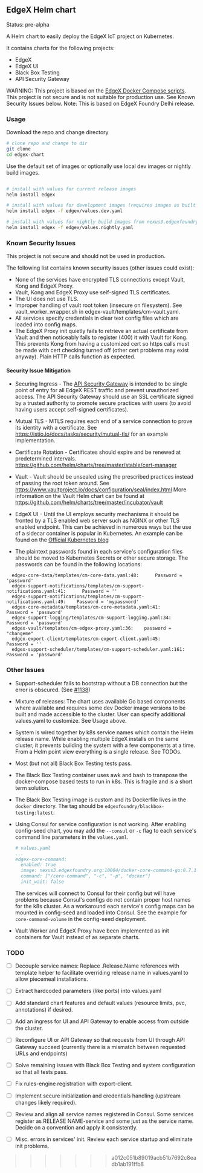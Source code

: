 ## EdgeX Helm chart 

Status: pre-alpha

A Helm chart to easily deploy the EdgeX IoT project on Kubernetes.

It contains charts for the following projects:

  * EdgeX
  * EdgeX UI
  * Black Box Testing
  * API Security Gateway
  
WARNING: This project is based on the [EdgeX Docker Compose scripts](https://github.com/edgexfoundry/developer-scripts). 
This project is not secure and is not suitable for production use. See Known Security Issues below.
Note: This is based on EdgeX Foundry Delhi release.

### Usage

Download the repo and change directory

```bash
# clone repo and change to dir
git clone
cd edgex-chart
```

Use the default set of images or optionally use local dev images or nightly build images.

```bash

# install with values for current release images  
helm install edgex

# install with values for development images (requires images as built with edgex-go Makefile)
helm install edgex -f edgex/values.dev.yaml

# install with values for nightly build images from nexus3.edgexfoundry
helm install edgex -f edgex/values.nightly.yaml

```

### Known Security Issues
 
This project is not secure and should not be used in production.

The following list contains known security issues (other issues could exist):  

  * None of the services have encrypted TLS connections except Vault, Kong and EdgeX Proxy. 
  * Vault, Kong and EdgeX Proxy use self-signed TLS certificates.
  * The UI does not use TLS.
  * Improper handling of vault root token (insecure on filesystem). See vault_worker_wrapper.sh in 
    edgex-vault/templates/cm-vault.yaml.
  * All services specify credentials in clear text config files which are loaded into config maps.
  * The EdgeX Proxy init quietly fails to retrieve an actual certificate from Vault and then noticeably fails to 
      register (400) it with Vault for Kong. This prevents Kong from having a customized cert so https calls must be made
      with cert checking turned off (other cert problems may exist anyway). Plain HTTP calls function as expected.

#### Security Issue Mitigation
 
  * Securing Ingress -  The [API Security Gateway](https://docs.edgexfoundry.org/Ch-APIGateway.html) is intended to be 
  single point of entry for all EdgeX REST traffic and prevent unauthorized access. The API Security Gateway should 
  use an SSL certificate signed by a trusted authority to promote secure practices with users (to avoid having users 
  accept self-signed certificates).
    
  * Mutual TLS -  MTLS requires each end of a service connection to prove its identity with a certificate. See 
  https://istio.io/docs/tasks/security/mutual-tls/ for an example implementation.
  
  * Certificate Rotation - Certificates should expire and be renewed at predetermined intervals. 
  https://github.com/helm/charts/tree/master/stable/cert-manager
  
  * Vault - Vault should be unsealed using the prescribed practices instead of passing the root token around. See
  https://www.vaultproject.io/docs/configuration/seal/index.html More information on the Vault Helm chart can be found 
  at https://github.com/helm/charts/tree/master/incubator/vault
  
  * EdgeX UI - Until the UI employs security mechanisms it should be fronted by a TLS enabled web server such as NGINX 
  or other TLS enabled endpoint. This can be achieved in numerous ways but the use of a sidecar container is popular in
  Kubernetes. An example can be found on the [Official Kubernetes blog](https://kubernetes.io/blog/2015/07/strong-simple-ssl-for-kubernetes/)  
    
  * The plaintext passwords found in each service's configuration files should be moved to Kubernetes Secrets or 
  other secure storage. The passwords can be found in the following locations:

```
  edgex-core-data/templates/cm-core-data.yaml:48:      Password = 'password'
  edgex-support-notifications/templates/cm-support-notifications.yaml:41:      Password = ''
  edgex-support-notifications/templates/cm-support-notifications.yaml:49:    Password = 'mypassword'
  edgex-core-metadata/templates/cm-core-metadata.yaml:41:      Password = 'password'
  edgex-support-logging/templates/cm-support-logging.yaml:34:      Password = 'password'
  edgex-vault/templates/cm-edgex-proxy.yaml:36:    password = "changeme"
  edgex-export-client/templates/cm-export-client.yaml:45:      Password = ''
  edgex-support-scheduler/templates/cm-support-scheduler.yaml:161:      Password = 'password'
 ```

### Other Issues       

  * Support-scheduler fails to bootstrap without a DB connection but the error is obscured. (See [#1138](https://github.com/edgexfoundry/edgex-go/issues/1138))
  
  * Mixture of releases: The chart uses available Go based components where available and requires some dev Docker image versions to
    be built and made accessible to the cluster. User can specify additional values.yaml to customize. See Usage above.   
    
  * System is wired together by k8s service names which contain the Helm release name. While enabling multiple EdgeX 
    installs on the same cluster, it prevents building the system with a few components at a time. From a Helm point view 
    everything is a single release. See TODOs.
    
  * Most (but not all) Black Box Testing tests pass. 
   
  * The Black Box Testing container uses awk and bash to transpose the docker-compose based tests to run in k8s. This is
    fragile and is a short term solution. 
    
  * The Black Box Testing image is custom and its Dockerfile lives in the `docker` directory. The tag should be 
    `edgexfoundry/blackbox-testing:latest`.  
  
  * Using Consul for service configuration is not working. After enabling config-seed chart, you may add the `--consul` or `-c` flag to each service's
    command line parameters in the `values.yaml`. 
    
    ```yaml
    # values.yaml
    ...
    edgex-core-command:
      enabled: true
      image: nexus3.edgexfoundry.org:10004/docker-core-command-go:0.7.1
      command: ["/core-command", "-c", "-p", "docker"]
      init_wait: false  

    ```
    
    The services will connect to Consul for their config but will have problems because Consul's configs do not contain 
    proper host names for the k8s cluster. As a workaround each service's config maps can be mounted in config-seed and 
    loaded into Consul. See the example for `core-command-volume` in the config-seed deployment.
  
  * Vault Worker and EdgeX Proxy have been implemented as init containers for Vault instead of as separate charts.
   

### TODO

- [ ] Decouple service names: Replace .Release.Name references with template helper to facilitate overriding release 
      name in values.yaml to allow piecemeal installations.  

- [ ] Extract hardcoded parameters (like ports) into values.yaml

- [ ] Add standard chart features and default values (resource limits, pvc, annotations) if desired.

- [ ] Add an ingress for UI and API Gateway to enable access from outside the 
      cluster.

- [ ] Reconfigure UI or API Gateway so that requests from UI through API Gateway succeed (currently there is a mismatch 
      between requested URLs and endpoints)

- [ ] Solve remaining issues with Black Box Testing and system configuration so that all tests pass.

- [ ] Fix rules-engine registration with export-client.

- [ ] Implement secure initialization and credentials handling (upstream changes
      likely required). 
      
- [ ] Review and align all service names registered in Consul. Some services register as RELEASE NAME-service and some
      just as the service name. Decide on a convention and apply it consistently.
      
- [ ] Misc. errors in services' init. Review each service startup and eliminate init problems.      
     
           
      
      

>>>>>>> a012c051b89019acb51b7692c8eadb1ab191ffb8

